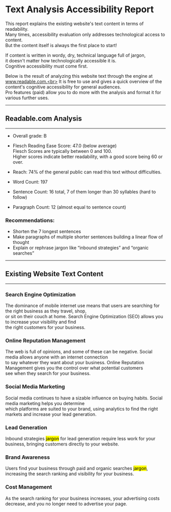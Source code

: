 # Text Analysis Accessibility Report
This report explains the existing website's text content in terms of readability.<br>
Many times, accessibility evaluation only addresses technological access to content.<br>
But the content itself is always the first place to start!

If content is written in wordy, dry, technical language full of jargon,<br>
it doesn't matter how technologically accessible it is.<br>
Cognitive accessibility must come first.

Below is the result of analyzing this website text through the engine at www.readable.com.<br>
It is free to use and gives a quick overview of the content's cognitive accessibility for general audiences.<br>
Pro features (paid) allow you to do more with the analysis and format it for various further uses.

---
## <span>Readable.com</span> Analysis
---
* Overall grade: B
* Flesch Reading Ease Score: 47.0 (below average)<br>
Flesch Scores are typically between 0 and 100.<br>
Higher scores indicate better readability, with a good score being 60 or over.
* Reach: 74% of the general public can read this text without difficulties.

* Word Count: 197
* Sentence Count: 16 total, 7 of them longer than 30 syllables (hard to follow)
* Paragraph Count: 12 (almost equal to sentence count)

### Recommendations:
* Shorten the 7 longest sentences
* Make paragraphs of multiple shorter sentences building a linear flow of thought
* Explain or rephrase jargon like “inbound strategies” and “organic searches”

---
## Existing Website Text Content
---

### Search Engine Optimization
The dominance of mobile internet use means that users are searching for the right business as they travel, shop, <br>
or sit on their couch at home. Search Engine Optimization (SEO) allows you to increase your visibility and find <br>
the right customers for your business.

### Online Reputation Management
The web is full of opinions, and some of these can be negative. Social media allows anyone with an internet connection <br>
to say whatever they want about your business. Online Reputation Management gives you the control over what potential customers <br>
see when they search for your business.

### Social Media Marketing
Social media continues to have a sizable influence on buying habits. Social media marketing helps you determine <br>
which platforms are suited to your brand, using analytics to find the right markets and increase your lead generation.

### Lead Generation
Inbound strategies <mark>jargon</mark> for lead generation require less work for your business, bringing customers directly to your website.
### Brand Awareness
Users find your business through paid and organic searches <mark>jargon</mark>, increasing the search ranking and visibility for your business.
### Cost Management
As the search ranking for your business increases, your advertising costs decrease, and you no longer need to advertise your page.
